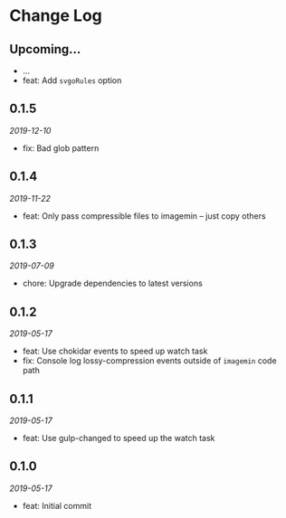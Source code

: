 # Change Log

## Upcoming...

- ... <!-- Add new lines here. Version number will be decided later -->
- feat: Add `svgoRules` option

## 0.1.5

_2019-12-10_

- fix: Bad glob pattern

## 0.1.4

_2019-11-22_

- feat: Only pass compressible files to imagemin – just copy others

## 0.1.3

_2019-07-09_

- chore: Upgrade dependencies to latest versions

## 0.1.2

_2019-05-17_

- feat: Use chokidar events to speed up watch task
- fix: Console log lossy-compression events outside of `imagemin` code path

## 0.1.1

_2019-05-17_

- feat: Use gulp-changed to speed up the watch task

## 0.1.0

_2019-05-17_

- feat: Initial commit

